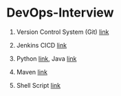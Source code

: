 # DevOps-Interview

1. Version Control System (Git)
[link](https://github.com/Prakhar4444/Final_Project_SCM)

2. Jenkins CICD [link](https://github.com/Prakhar4444/CICD-LAB-FILE-FOLDERS/tree/master/R171218074)

3. Python [link](https://github.com/Prakhar4444/200-Days-of-code), Java [link](https://github.com/Prakhar4444/JAVA_CODING)

4. Maven [link](https://github.com/Prakhar4444/BRM)

5. Shell Script [link](https://github.com/Prakhar4444/project-test)
